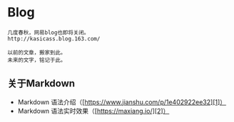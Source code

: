 # Blog

```
几度春秋，网易blog也即将关闭。
http://kasicass.blog.163.com/

以前的文章，搬家到此。
未来的文字，铭记于此。
```

## 关于Markdown

 * Markdown 语法介绍（[https://www.jianshu.com/p/1e402922ee32][1]）
 * Markdown 语法实时效果（[https://maxiang.io/][2]）


[1]: https://www.jianshu.com/p/1e402922ee32
[2]: https://maxiang.io/

